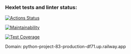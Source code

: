 ### Hexlet tests and linter status:
[![Actions Status](https://github.com/Makeev095/python-project-83/workflows/hexlet-check/badge.svg)](https://github.com/Makeev095/python-project-83/actions)

[![Maintainability](https://api.codeclimate.com/v1/badges/c275e15046e7cb6fd0a5/maintainability)](https://codeclimate.com/github/Makeev095/python-project-83/maintainability)

[![Test Coverage](https://api.codeclimate.com/v1/badges/c275e15046e7cb6fd0a5/test_coverage)](https://codeclimate.com/github/Makeev095/python-project-83/test_coverage)

Domain: python-project-83-production-df71.up.railway.app